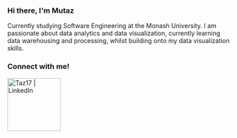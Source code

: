 ### Hi there, I'm Mutaz

Currently studying Software Engineering at the Monash University. I am passionate about data analytics and data visualization, currently learning data warehousing and processing, whilst building onto my data visualization skills.


 

### Connect with me!
[<img align="center" alt="Taz17 | LinkedIn" width="120px" src="https://img.shields.io/badge/LinkedIn-0077B5?style=for-the-badge&logo=linkedin&logoColor=white"/>][linkedin]

<!--
https://github.com/alexandresanlim/Badges4-README.md-Profile#more- For ICONS!
https://gist.github.com/rxaviers/7360908 For github readme emojis
:bar_chart: graph emoji

**Taz17/Taz17** is a ✨ _special_ ✨ repository because its `README.md` (this file) appears on your GitHub profile.

Here are some ideas to get you started:

- 🔭 I’m currently working on ...
- 🌱 I’m currently learning ...
- 👯 I’m looking to collaborate on ...
- 🤔 I’m looking for help with ...
- 💬 Ask me about ...
- 📫 How to reach me: ...
- 😄 Pronouns: ...
- ⚡ Fun fact: ...
-->

<br />
<br />

[linkedin]: https://www.linkedin.com/in/mutaz-al-ashhab/
